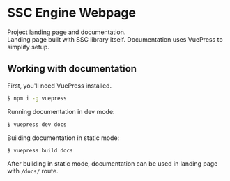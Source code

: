 
# SSC Engine Webpage

Project landing page and documentation.  
Landing page built with SSC library itself. Documentation uses VuePress to simplify setup.

## Working with documentation

First, you'll need VuePress installed.  

```bash
$ npm i -g vuepress
```

Running documentation in dev mode:

```bash
$ vuepress dev docs
```

Building documentation in static mode:

```bash
$ vuepress build docs
```

After building in static mode, documentation can be used in landing page with `/docs/` route.
